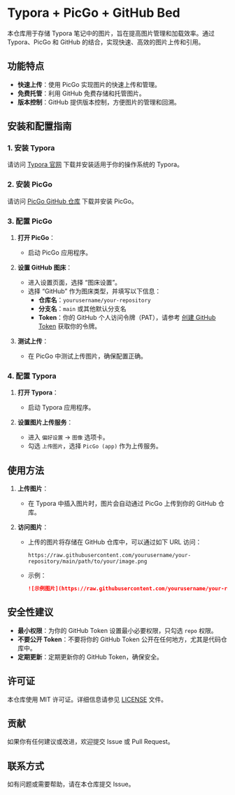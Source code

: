 # Typora + PicGo + GitHub Bed

本仓库用于存储 Typora 笔记中的图片，旨在提高图片管理和加载效率。通过 Typora、PicGo 和 GitHub 的结合，实现快速、高效的图片上传和引用。

## 功能特点

- **快速上传**：使用 PicGo 实现图片的快速上传和管理。
- **免费托管**：利用 GitHub 免费存储和托管图片。
- **版本控制**：GitHub 提供版本控制，方便图片的管理和回溯。

## 安装和配置指南

### 1. 安装 Typora

请访问 [Typora 官网](https://typora.io/) 下载并安装适用于你的操作系统的 Typora。

### 2. 安装 PicGo

请访问 [PicGo GitHub 仓库](https://github.com/Molunerfinn/PicGo) 下载并安装 PicGo。

### 3. 配置 PicGo

1. **打开 PicGo**：
   - 启动 PicGo 应用程序。

2. **设置 GitHub 图床**：
   - 进入设置页面，选择 “图床设置”。
   - 选择 “GitHub” 作为图床类型，并填写以下信息：
     - **仓库名**：`yourusername/your-repository`
     - **分支名**：`main` 或其他默认分支名
     - **Token**：你的 GitHub 个人访问令牌（PAT），请参考 [创建 GitHub Token](https://docs.github.com/en/github/authenticating-to-github/creating-a-personal-access-token) 获取你的令牌。

3. **测试上传**：
   - 在 PicGo 中测试上传图片，确保配置正确。

### 4. 配置 Typora

1. **打开 Typora**：
   - 启动 Typora 应用程序。

2. **设置图片上传服务**：
   - 进入 `偏好设置` -> `图像` 选项卡。
   - 勾选 `上传图片`，选择 `PicGo (app)` 作为上传服务。

## 使用方法

1. **上传图片**：
   - 在 Typora 中插入图片时，图片会自动通过 PicGo 上传到你的 GitHub 仓库。

2. **访问图片**：
   - 上传的图片将存储在 GitHub 仓库中，可以通过如下 URL 访问：
     ```
     https://raw.githubusercontent.com/yourusername/your-repository/main/path/to/your/image.png
     ```
   - 示例：
     ```markdown
     ![示例图片](https://raw.githubusercontent.com/yourusername/your-repository/main/images/example.png)
     ```

## 安全性建议

- **最小权限**：为你的 GitHub Token 设置最小必要权限，只勾选 `repo` 权限。
- **不要公开 Token**：不要将你的 GitHub Token 公开在任何地方，尤其是代码仓库中。
- **定期更新**：定期更新你的 GitHub Token，确保安全。

## 许可证

本仓库使用 MIT 许可证。详细信息请参见 [LICENSE](LICENSE) 文件。

## 贡献

如果你有任何建议或改进，欢迎提交 Issue 或 Pull Request。

## 联系方式

如有问题或需要帮助，请在本仓库提交 Issue。

